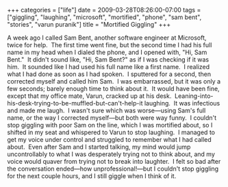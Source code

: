 +++
categories = ["life"]
date = 2009-03-28T08:26:00-07:00
tags = ["giggling", "laughing", "microsoft", "mortified", "phone", "sam bent", "stories", "varun puranik"]
title = "Mortified Giggling"
+++

A week ago I called Sam Bent, another software engineer at Microsoft, twice for help.  The first time went fine, but the second time I had his full name in my head when I dialed the phone, and I opened with, "Hi, Sam Bent."  It didn't sound like, "Hi, Sam Bent?" as if I was checking if it was him.  It sounded like I had used his full name like a first name.  I realized what I had done as soon as I had spoken.  I sputtered for a second, then corrected myself and called him Sam.  I was embarrassed, but it was only a few seconds; barely enough time to think about it.  It would have been fine, except that my office mate, Varun, cracked up at his desk.  Leaning-into-his-desk-trying-to-be-muffled-but-can't-help-it laughing.  It was infectious and made me laugh.  I wasn't sure which was worse&mdash;using Sam's full name, or the way I corrected myself&mdash;but both were way funny.  I couldn't stop giggling with poor Sam on the line, which I was mortified about, so I shifted in my seat and whispered to Varun to stop laughing.  I managed to get my voice under control and struggled to remember what I had called about.  Even after Sam and I started talking, my mind would jump uncontrollably to what I was desperately trying not to think about, and my voice would quaver from trying not to break into laughter.  I felt so bad after the conversation ended&mdash;how unprofessional!&mdash;but I couldn't stop giggling for the next couple hours, and I still giggle when I think of it.
